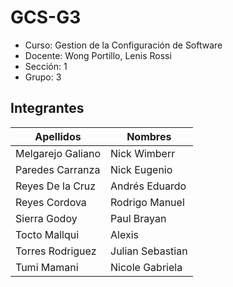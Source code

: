 # GCS-G3
- Curso: Gestion de la Configuración de Software
- Docente: Wong Portillo, Lenis Rossi
- Sección: 1
- Grupo: 3

## Integrantes

| Apellidos | Nombres |
| ------ | ------ |
| Melgarejo Galiano | Nick Wimberr |
| Paredes Carranza | Nick Eugenio |
| Reyes De la Cruz | Andrés Eduardo |
| Reyes Cordova | Rodrigo Manuel |
| Sierra Godoy | Paul Brayan |
| Tocto Mallqui | Alexis |
| Torres Rodriguez | Julian Sebastian |
| Tumi Mamani | Nicole Gabriela |

